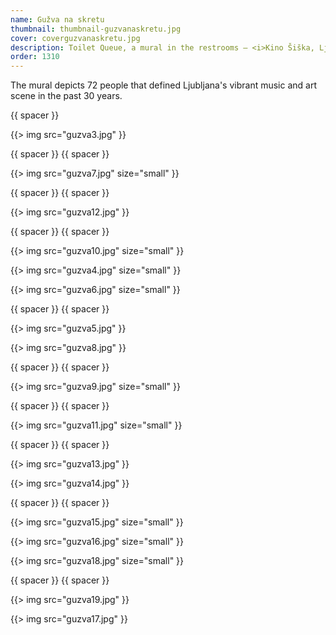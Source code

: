 ```yaml
---
name: Gužva na skretu
thumbnail: thumbnail-guzvanaskretu.jpg
cover: coverguzvanaskretu.jpg
description: Toilet Queue, a mural in the restrooms — <i>Kino Šiška, Ljubljana / 2011</i>
order: 1310
---
```


The mural depicts 72 people that defined Ljubljana's vibrant music and art scene in the past 30 years.

{{ spacer }}

{{> img src="guzva3.jpg" }}

{{ spacer }} {{ spacer }}

{{> img src="guzva7.jpg" size="small" }}

{{ spacer }} {{ spacer }}

{{> img src="guzva12.jpg" }}

{{ spacer }} {{ spacer }}

{{> img src="guzva10.jpg" size="small" }}

{{> img src="guzva4.jpg" size="small" }}

{{> img src="guzva6.jpg" size="small" }}

{{ spacer }} {{ spacer }}

{{> img src="guzva5.jpg" }}

{{> img src="guzva8.jpg" }}

{{ spacer }} {{ spacer }}

{{> img src="guzva9.jpg" size="small" }}

{{ spacer }} {{ spacer }}

{{> img src="guzva11.jpg" size="small" }}

{{ spacer }} {{ spacer }}

{{> img src="guzva13.jpg" }}

{{> img src="guzva14.jpg" }}

{{ spacer }} {{ spacer }}

{{> img src="guzva15.jpg" size="small"  }}

{{> img src="guzva16.jpg" size="small" }}

{{> img src="guzva18.jpg" size="small" }}

{{ spacer }} {{ spacer }}

{{> img src="guzva19.jpg" }}

{{> img src="guzva17.jpg" }}
